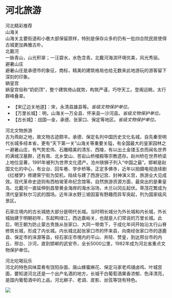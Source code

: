 # 河北旅游  
河北精彩推荐  
山海关  
山海关主要街道和小巷大部保留原样，特别是保存众多的仍有一批四合院民居使得古城更加典雅古朴。  
北戴河  
一脉青山，山光积翠；一汪碧水，水色含青。北戴河海滨环境优美，风光秀丽。  
避暑山庄  
避暑山庄是承德市的象征，商标，精美的建筑格局也给无数来此地游玩的游客留下深刻的印象。  
娲皇宫  
娲皇宫俗称“奶奶顶”，整个建筑倚山就势，构筑严谨，巧夺天工。登阁远眺，太行群峰叠翠。  

* 【宋辽边关地道】：宋，永清县雄县等。*省级文物保护单位。*  
* 【万里长城】：明，山海关—万全县、怀来县—沙河县。*省级文物保护单位。*  
* 【古长城】：战国—金，承德、张家口、保定等地区。*省级文物保护单位。*  

河北文物旅游  
古为燕赵之地，故文物古迹颇丰。承德、保定名列中国历史文化名城，自先秦至明代长城多经本省，更有“天下第一关”山海关等重要关隘，有全国最大的皇家园林之一避暑山庄，有气势宏伟、石雕精美的清东、西陵，有以出土金镂玉衣而闻名世界的满城汉墓群，还有南、北乡堂山、苍岩山桥楼殿等宗教遗存。赵州桥在世界桥梁上地位显著，1991年被列为世界文化遗产。沧州铁狮子列入“中国之最”。邯郸是赵国文化的中心，有业台、回车巷、学步桥等。正定多佛寺，近年以拍摄电视连续剧《红楼梦》修建荣宁街为契机，陆续与建了西游记宫、封神演义宫，旅游业大见成效。现代革命史迹则有西柏坡革命纪念馆等。自然旅游资源方面，最突出的是秦皇岛、北戴河一直延伸到昌黎黄金海岸的海水浴场，木兰以冈丘起伏。草茂花繁成为清代皇家秋尔习武的围场。近年涞水野三坡因富有野趣而异军突起，列为国家级风景区。  

石家庄境内的古长城绝大部分是明代长城。当时明长城分为外长城和内长城，外长城始建于明朝初年，东起鸭绿江，西达嘉峪关，也就是人们常说的万里长城。此后，明王朝为防止蒙古贵族从张家口、大同一带南下，于成化年间开始沿太行山脊修筑长城，形成了内长城。内长城北起张家口市的怀来县，向南经张家口市的逐鹿县、保定市的涞源等县，经石家庄市境内的平山、井陉、赞皇，到达邢台市的内丘、邢台、沙河，直到邯郸的武安市，全长5000公里，1982年成为河北省重点文物保护单位。  

河北吃喝玩乐  
河北的特色风味菜肴有饶阳杂面、唐山蜂蜜麻花、保定马家老鸡铺卤鸡、叶城宫面，要知道河北还是一个出产名酒的地方，长城干白葡萄酒果香浓郁、色泽清亮，是国内葡萄酒中的上品，河北梆子、老调、皮影、丝弦等饶有特色。  

![](https://s1.imagehub.cc/images/2025/06/13/545fcf73a9759b288404fc7c32026e60.png)  
